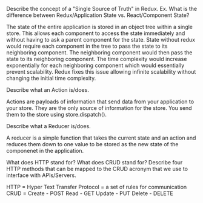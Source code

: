 Describe the concept of a "Single Source of Truth" in Redux. Ex. What is the difference between Redux/Application State vs. React/Component State?

The state of the entire application is stored in an object tree within a single store. This allows each component to access the state immediately and without having to ask a parent component for the state. State without redux would require each component in the tree to pass the state to its neighboring component. The neighboring component would then pass the state to its neighboring component. The time complexity would increase exponentially for each neighboring component which would essentially prevent scalability. Redux fixes this issue allowing infinite scalability without changing the initial time complexity.

Describe what an Action is/does.

Actions are payloads of information that send data from your application to your store. They are the only source of information for the store. You send them to the store using store.dispatch().

Describe what a Reducer is/does.

A reducer is a simple function that takes the current state and an action and reduces them down to one value to be stored as the new state of the componenet in the application.

What does HTTP stand for? What does CRUD stand for? Describe four HTTP methods that can be mapped to the CRUD acronym that we use to interface with APIs/Servers.

HTTP = Hyper Text Transfer Protocol = a set of rules for communication
CRUD =  Create 	- POST
		Read 	- GET
		Update  - PUT
		Delete  - DELETE